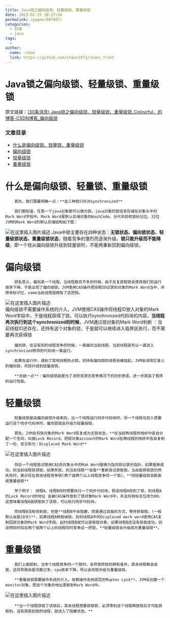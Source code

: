 ```yaml
---
title: Java锁之偏向级锁、轻量级锁、重量级锁
date: 2023-02-15 10:27:54
permalink: /pages/687d07/
categories:
  - 后端
  - java
tags:
  - 
author: 
  name: ~chao
  link: https://github.com/chaos1973/chaos_front
---
```

# Java锁之偏向级锁、轻量级锁、重量级锁

原文链接：[(30条消息) Java锁之偏向级锁、轻量级锁、重量级锁_Colourful．的博客-CSDN博客_偏向级锁](https://blog.csdn.net/Colorful_X/article/details/117110786) 

### 文章目录

- [什么是偏向级锁、轻量锁、重量级锁](https://blog.csdn.net/Colorful_X/article/details/117110786#_1)
- [偏向级锁](https://blog.csdn.net/Colorful_X/article/details/117110786#_7)
- [轻量级锁](https://blog.csdn.net/Colorful_X/article/details/117110786#_19)
- [重量级锁](https://blog.csdn.net/Colorful_X/article/details/117110786#_32)

# 什么是偏向级锁、轻量锁、重量级锁

        首先，我们需要明确一点：**这三种锁只针对synchronized**
    
        我们都知道，任意一个java对象都可以做为锁，java对象的锁信息存储在对象头中的Mark Word字段中。Mark Word里默认存储对象的HashCode、分代年龄和锁标记位。32位JVM的Mark Word的默认存储结构如下图：  
![在这里插入图片描述](https://img-blog.csdnimg.cn/20210521102834131.png?x-oss-process=image/watermark,type_ZmFuZ3poZW5naGVpdGk,shadow_10,text_aHR0cHM6Ly9ibG9nLmNzZG4ubmV0L0NvbG9yZnVsX1g=,size_16,color_FFFFFF,t_70)        Java中锁主要存在四种状态：**无锁状态、偏向锁状态、轻量级锁状态、重量级锁状态**，随着竞争的激烈而逐渐升级。**锁只能升级而不能降级**，即一个锁从偏向级锁升级到轻量锁时，不能再重新回到偏向级锁。

# 偏向级锁

        顾名思义，偏向某一个线程，当线程数目不多的时候，由于反复获取锁会使得我们的运行效率下降，于是出现了偏向级锁。JVM使用CAS操作把线程ID记录到对象的Mark Word当中，并修改标识位，name当前线程就拥有了这把锁。  
![在这里插入图片描述](https://img-blog.csdnimg.cn/20210521103935429.png?x-oss-process=image/watermark,type_ZmFuZ3poZW5naGVpdGk,shadow_10,text_aHR0cHM6Ly9ibG9nLmNzZG4ubmV0L0NvbG9yZnVsX1g=,size_16,color_FFFFFF,t_70)  
        偏向级锁不需要操作系统的介入，JVM使用CAS操作将线程ID放入对象的Mark Word字段中，于是线程获得了锁，可以执行synchronized代码块的内容，**当线程再次执行到这个synchronized的时候**，JVM通过锁对象的Mark Word判断 ：当前线程ID还存在，还持有这个对象的锁，于是就可以继续进入临界区执行，而不需要再次获得锁

        偏向锁，在没有别的线程竞争的时候，一直偏向当前线程，当前线程就可以一直进入synchronized修饰的代码块一直运行。
    
        如果在运行中，遇到了其他线程抢占锁，则持有偏向锁的线程会被挂起，JVM会消除它身上的偏向锁，将锁升级到轻量级锁。
    
        **总结一点**：偏向级锁就是为了消除资源无竞争情况下的同步原语，进一步提高了程序的运行性能。

# 轻量级锁

        轻量级锁是由偏向级锁升级来的，当一个线程运行同步代码块时，另一个线程也加入想要运行这个同步代码块时，偏向锁就会升级为轻量级锁。
    
        首先，JVM会将锁对象的Mark Word恢复成为无锁状态，**在当前两线程的栈桢中各自分配一个空间，叫做Lock Record，把锁对象account的Mark Word在两线程的栈桢中各自复制了一份，官方称为：Displaced Mark Word**  
![在这里插入图片描述](https://img-blog.csdnimg.cn/20210521114142780.png?x-oss-process=image/watermark,type_ZmFuZ3poZW5naGVpdGk,shadow_10,text_aHR0cHM6Ly9ibG9nLmNzZG4ubmV0L0NvbG9yZnVsX1g=,size_16,color_FFFFFF,t_70)

        然后一个线程尝试使用CAS将对象头中的Mak Word替换为指向锁记录的指针，如果替换成功，则当前线程获得锁，如果失败，则当前线程**自旋**重新尝试获取锁。当自旋获取锁仍然失败时，表示存在其他线程竞争锁(两个或两个以上线程竞争同一个锁)，**则轻量级锁会膨胀成重量级锁**
    
        举个例子： 线程A、线程B同时想要执行一个同步代码块，假设线程A抢到了锁，则线程A的Lock Record的地址 会被CAS操作放到了锁对象Mark Word中，并且将锁标志位改为00，这意味着线程A就获取到了该锁，可以执行同步代码块。
    
        而线程B没有抢到锁，但是**线程B不会阻塞，而是通过自旋的方式，等待获取锁。(一般默认自旋10次)**，如果线程A释放掉锁，则将线程A中的Displaced mark word使用CAS复制回锁对象的Mark Word字段，此时线程B就可以获取锁对象，如果线程B还没有获取成功，则说明同时存在两个或两个以上的线程同时竞争这一把锁，**轻量级锁会升级成为重量级锁**。

# 重量级锁

        我们上面提到，当多个线程竞争同一个锁时，会导致除锁的拥有者外，其余线程都会自旋，这将导致自旋次数过多，cpu效率下降，所以会将锁升级为重量级锁。
    
        **重量级锁需要操作系统的介入，依赖操作系统底层的Muptex Lock**。JVM会创建一个monitor对象，把这个对象的地址更新到Mark Word中。  
![在这里插入图片描述](https://img-blog.csdnimg.cn/20210521114924919.png?x-oss-process=image/watermark,type_ZmFuZ3poZW5naGVpdGk,shadow_10,text_aHR0cHM6Ly9ibG9nLmNzZG4ubmV0L0NvbG9yZnVsX1g=,size_16,color_FFFFFF,t_70)

        **当一个线程获取了该锁后，其余线程想要获取锁，必须等到这个线程释放锁后才可能获取到，没有获取到锁的线程，就进入了阻塞状态。**